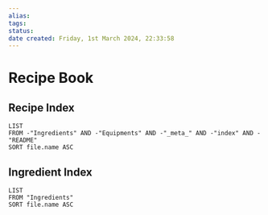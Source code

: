 ```yaml
---
alias: 
tags: 
status:
date created: Friday, 1st March 2024, 22:33:58
---
```


# Recipe Book

## Recipe Index

```dataview
LIST
FROM -"Ingredients" AND -"Equipments" AND -"_meta_" AND -"index" AND -"README"
SORT file.name ASC
```

## Ingredient Index

```dataview
LIST
FROM "Ingredients"
SORT file.name ASC
```